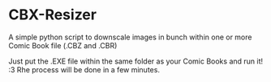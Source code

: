 # CBX-Resizer
A simple python script to downscale images in bunch within one or more Comic Book file (.CBZ and .CBR)

Just put the .EXE file within the same folder as your Comic Books and run it! :3
Rhe process will be done in a few minutes.

